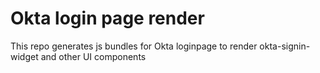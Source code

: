 # Okta login page render 

This repo generates js bundles for Okta loginpage to render okta-signin-widget and other UI components


